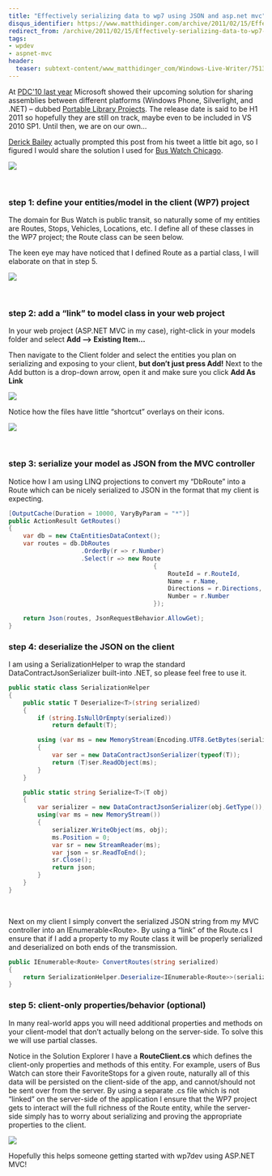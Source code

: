 ```yaml
---
title: "Effectively serializing data to wp7 using JSON and asp.net mvc"
disqus_identifier: https://www.matthidinger.com/archive/2011/02/15/Effectively-serializing-data-to-wp7-using-JSON-and-asp-net.aspx
redirect_from: /archive/2011/02/15/Effectively-serializing-data-to-wp7-using-JSON-and-asp-net.aspx/
tags: 
- wpdev
- aspnet-mvc
header:
  teaser: subtext-content/www_matthidinger_com/Windows-Live-Writer/75137daf93c8_11BCD/image_thumb_5.png
---
```

At [PDC'10 last year](https://www.matthidinger.com/archive/2010/10/28/highlights-from-PDC-day-1.aspx) Microsoft showed their upcoming solution for sharing assemblies between different platforms (Windows Phone, Silverlight, and .NET) – dubbed [Portable Library Projects](https://bit.ly/aUlqkU). The release date is said to be H1 2011 so hopefully they are still on track, maybe even to be included in VS 2010 SP1. Until then, we are on our own…

[Derick Bailey](https://www.lostechies.com/blogs/derickbailey/) actually prompted this post from his tweet a little bit ago, so I figured I would share the solution I used for [Bus Watch Chicago](https://buswatchapp.com/).

![](/images/subtext-content/www_matthidinger_com/Windows-Live-Writer/75137daf93c8_11BCD/image_thumb_5.png)


 

### step 1: define your entities/model in the client (WP7) project

The domain for Bus Watch is public transit, so naturally some of my entities are Routes, Stops, Vehicles, Locations, etc. I define all of these classes in the WP7 project; the Route class can be seen below.

The keen eye may have noticed that I defined Route as a partial class, I will elaborate on that in step 5.

![](/images/subtext-content/www_matthidinger_com/Windows-Live-Writer/75137daf93c8_11BCD/image_thumb_1.png)


 

### step 2: add a “link” to model class in your web project

In your web project (ASP.NET MVC in my case), right-click in your models folder and select **Add –&gt; Existing Item…**

Then navigate to the Client folder and select the entities you plan on serializing and exposing to your client, **but don’t just press Add!** Next to the Add button is a drop-down arrow, open it and make sure you click **Add As Link**

![](/images/subtext-content/www_matthidinger_com/Windows-Live-Writer/75137daf93c8_11BCD/image_thumb_7.png)


Notice how the files have little “shortcut” overlays on their icons.

![](/images/subtext-content/www_matthidinger_com/Windows-Live-Writer/75137daf93c8_11BCD/image_thumb_3.png)


 

### step 3: serialize your model as JSON from the MVC controller

Notice how I am using LINQ projections to convert my “DbRoute” into a Route which can be nicely serialized to JSON in the format that my client is expecting.

```csharp
[OutputCache(Duration = 10000, VaryByParam = "*")]
public ActionResult GetRoutes()
{
    var db = new CtaEntitiesDataContext();
    var routes = db.DbRoutes
                    .OrderBy(r => r.Number)
                    .Select(r => new Route
                                        {
                                            RouteId = r.RouteId,
                                            Name = r.Name,
                                            Directions = r.Directions,
                                            Number = r.Number
                                        });

    return Json(routes, JsonRequestBehavior.AllowGet);
}
```

### step 4: deserialize the JSON on the client

I am using a SerializationHelper to wrap the standard DataContractJsonSerializer built-into .NET, so please feel free to use it.

```csharp
public static class SerializationHelper
{
    public static T Deserialize<T>(string serialized)
    {
        if (string.IsNullOrEmpty(serialized))
            return default(T);

        using (var ms = new MemoryStream(Encoding.UTF8.GetBytes(serialized)))
        {
            var ser = new DataContractJsonSerializer(typeof(T));
            return (T)ser.ReadObject(ms);
        }
    }

    public static string Serialize<T>(T obj)
    {
        var serializer = new DataContractJsonSerializer(obj.GetType());
        using(var ms = new MemoryStream())
        {
            serializer.WriteObject(ms, obj);
            ms.Position = 0;
            var sr = new StreamReader(ms);
            var json = sr.ReadToEnd();
            sr.Close();
            return json;
        }
    }
}
```

 

Next on my client I simply convert the serialized JSON string from my MVC controller into an IEnumerable&lt;Route&gt;. By using a “link” of the Route.cs I ensure that if I add a property to my Route class it will be properly serialized and deserialized on both ends of the transmission.

```csharp
public IEnumerable<Route> ConvertRoutes(string serialized)
{
    return SerializationHelper.Deserialize<IEnumerable<Route>>(serialized);
}
```

### step 5: client-only properties/behavior (optional)

In many real-world apps you will need additional properties and methods on your client-model that don’t actually belong on the server-side. To solve this we will use partial classes.

Notice in the Solution Explorer I have a **RouteClient.cs** which defines the client-only properties and methods of this entity. For example, users of Bus Watch can store their FavoriteStops for a given route, naturally all of this data will be persisted on the client-side of the app, and cannot/should not be sent over from the server. By using a separate .cs file which is not “linked” on the server-side of the application I ensure that the WP7 project gets to interact will the full richness of the Route entity, while the server-side simply has to worry about serializing and proving the appropriate properties to the client.

![](/images/subtext-content/www_matthidinger_com/Windows-Live-Writer/75137daf93c8_11BCD/image_thumb_6.png)


Hopefully this helps someone getting started with wp7dev using ASP.NET MVC!

 

